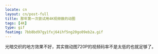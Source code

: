 ```yaml
---
locate: cn
layout: cn/post-full
title: 那年第一次尝试用4K视频做的动图
tags: [4K]
type: gif
featimg: 7bb8bd97gy1fxj64ihf5ng20go09eb2a.gif
---
```


光暗交织的地方效果不好，其实做动图720P的视频码率不是太低的也就足够了。